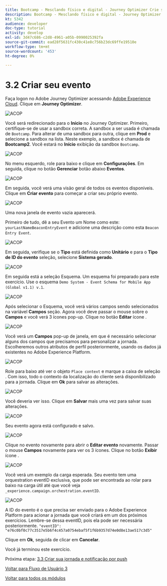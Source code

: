 ```yaml
---
title: Bootcamp - Mesclando físico e digital - Journey Optimizer Crie seu evento
description: Bootcamp - Mesclando físico e digital - Journey Optimizer Crie seu evento
kt: 5342
audience: developer
doc-type: tutorial
activity: develop
exl-id: 3d47c686-c2d8-4961-a05b-0990025392fa
source-git-commit: ead28f5631fc430c41e8c756b23dc69ffe19510e
workflow-type: tm+mt
source-wordcount: '453'
ht-degree: 0%

---
```


# 3.2 Criar seu evento

Faça logon no Adobe Journey Optimizer acessando [Adobe Experience Cloud](https://experience.adobe.com). Clique em **Journey Optimizer**.

![ACOP](./images/acophome.png)

Você será redirecionado para o **Início**  no Journey Optimizer. Primeiro, certifique-se de usar a sandbox correta. A sandbox a ser usada é chamada de `Bootcamp`. Para alterar de uma sandbox para outra, clique em **Prod** e selecione a sandbox na lista. Neste exemplo, a sandbox é chamada de **Bootcamp2**. Você estará no **Início** exibição da sandbox `Bootcamp`.

![ACOP](./images/acoptriglp.png)

No menu esquerdo, role para baixo e clique em **Configurações**. Em seguida, clique no botão **Gerenciar** botão abaixo **Eventos**.

![ACOP](./images/acopmenu.png)

Em seguida, você verá uma visão geral de todos os eventos disponíveis. Clique em **Criar evento** para começar a criar seu próprio evento.

![ACOP](./images/emptyevent.png)

Uma nova janela de evento vazia aparecerá.

Primeiro de tudo, dê a seu Evento um Nome como este: `yourLastNameBeaconEntryEvent` e adicione uma descrição como esta `Beacon Entry Event`.

![ACOP](./images/eventdescription.png)

Em seguida, verifique se o **Tipo** está definida como **Unitário** e para o **Tipo de ID do evento** seleção, selecione **Sistema gerado**.

![ACOP](./images/eventidtype.png)

Em seguida está a seleção Esquema. Um esquema foi preparado para este exercício. Use o esquema `Demo System - Event Schema for Mobile App (Global v1.1) v.1`.

![ACOP](./images/eventschema.png)

Após selecionar o Esquema, você verá vários campos sendo selecionados na variável **Campos** seção. Agora você deve passar o mouse sobre o **Campos** e você verá 3 ícones pop-up. Clique no botão **Editar** ícone .

![ACOP](./images/eventpayload.png)

Você verá um **Campos** pop-up de janela, em que é necessário selecionar alguns dos campos que precisamos para personalizar a jornada.  Escolheremos outros atributos de perfil posteriormente, usando os dados já existentes no Adobe Experience Platform.

![ACOP](./images/eventfields.png)

Role para baixo até ver o objeto `Place context` e marque a caixa de seleção . Com isso, todo o contexto da localização do cliente será disponibilizado para a jornada. Clique em **Ok** para salvar as alterações.

![ACOP](./images/eventpayloadbr.png)

Você deveria ver isso. Clique em **Salvar** mais uma vez para salvar suas alterações.

![ACOP](./images/eventsave.png)

Seu evento agora está configurado e salvo.

![ACOP](./images/eventdone.png)

Clique no evento novamente para abrir o **Editar evento** novamente. Passar o mouse **Campos** novamente para ver os 3 ícones. Clique no botão **Exibir** ícone .

![ACOP](./images/viewevent.png)

Você verá um exemplo da carga esperada.
Seu evento tem uma orquestration eventID exclusiva, que pode ser encontrada ao rolar para baixo na carga útil até que você veja `_experience.campaign.orchestration.eventID`.

![ACOP](./images/payloadeventID.png)

A ID do evento é o que precisa ser enviado para o Adobe Experience Platform para acionar a jornada que você criará em um dos próximos exercícios. Lembre-se dessa eventID, pois ela pode ser necessária posteriormente.
`"eventID": "e76c0bf0c77c3517e5b6f4c457a0754ebaf5f1f6b9357d74e0d8e13ae517c3d5"`

Clique em **Ok**, seguida de clicar em **Cancelar**.

Você já terminou este exercício.

Próxima etapa: [3.3 Criar sua jornada e notificação por push](./ex3.md)

[Voltar para Fluxo de Usuário 3](./uc3.md)

[Voltar para todos os módulos](../../overview.md)

